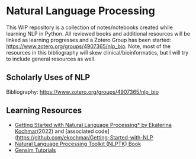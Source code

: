 # Natural Language Processing

This WIP repository is a collection of notes/notebooks created while learning NLP in Python. All reviewed books and additional resources will be linked as learning progresses and a Zotero Group has been started: https://www.zotero.org/groups/4907365/nlp_bio. Note, most of the resources in this bibliography will skew clinical/bioinformatics, but I will try to include general resources as well. 

## Scholarly Uses of NLP
Bibliography: https://www.zotero.org/groups/4907365/nlp_bio 

## Learning Resources
* [Getting Started with Natural Language Processing* by Ekaterina Kochmar](https://livebook.manning.com/book/getting-started-with-natural-language-processing/chapter-1/v-10/)(2022) and [associated code](https://github.com/ekochmar/Getting-Started-with-NLP
* [Natural Language Processing Toolkit (NLPTK) Book](https://www.nltk.org/book/ch01.html)
* [Gensim Tutorials](https://radimrehurek.com/gensim/auto_examples/index.html#documentation)
